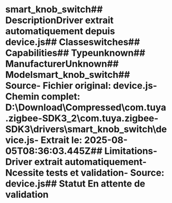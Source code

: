 # smart_knob_switch##  DescriptionDriver extrait automatiquement depuis device.js##  Classeswitches##  Capabilities##  Typeunknown##  ManufacturerUnknown##  Modelsmart_knob_switch##  Source- **Fichier original**: device.js- **Chemin complet**: D:\Download\Compressed\com.tuya.zigbee-SDK3_2\com.tuya.zigbee-SDK3\drivers\smart_knob_switch\device.js- **Extrait le**: 2025-08-05T08:36:03.445Z##  Limitations- Driver extrait automatiquement- Ncessite tests et validation- Source: device.js##  Statut En attente de validation